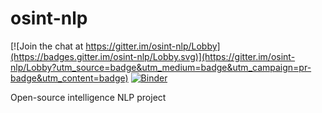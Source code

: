 # osint-nlp

[![Join the chat at https://gitter.im/osint-nlp/Lobby](https://badges.gitter.im/osint-nlp/Lobby.svg)](https://gitter.im/osint-nlp/Lobby?utm_source=badge&utm_medium=badge&utm_campaign=pr-badge&utm_content=badge)
[![Binder](https://mybinder.org/badge.svg)](https://mybinder.org/v2/gh/pythonicist/osint-nlp/master)

Open-source intelligence NLP project
